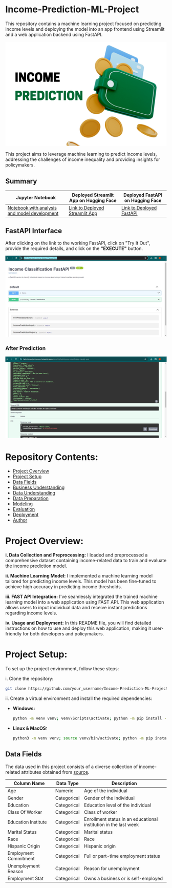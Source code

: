 # Income-Prediction-ML-Project
This repository contains a machine learning project focused on predicting income levels and deploying the model into an app frontend using Streamlit and a web application backend using FastAPI.

<p align="center">
  <img src="/Screenshots/income.png" width="800">
</p>

This project aims to leverage machine learning to predict income levels, addressing the challenges of income inequality and providing insights for policymakers.

## Summary
| Jupyter Notebook | Deployed Streamlit App on Hugging Face | Deployed FastAPI on Hugging Face |
| ----------------- | -------------------------------------- | --------------------------------- |
|[Notebook with analysis and model development](https://github.com/Faith-theAnalyst/Capstone_Project_Income_Prediction_Challenge/blob/main/Code/income.ipynb)| [Link to Deployed Streamlit App](https://huggingface.co/spaces/Faith-theAnalyst/income_prediction_Streamlit_App)| [Link to Deployed FastAPI](https://faith-theanalyst-income-fastapi.hf.space/docs)|


## FastAPI Interface
After clicking on the link to the working FastAPI, click on "Try It Out", provide the required details, and click on the **"EXECUTE"** button.

![App Screenshot](Screenshots/api.jpg)


### After Prediction
![App Screenshot](Screenshots/api_pred.jpg)

# Repository Contents:
- [Project Overview](#project-overview)
- [Project Setup](#project-setup)
- [Data Fields](#data-fields)
- [Business Understanding](#business-understanding)
- [Data Understanding](#data-understanding)
- [Data Preparation](#data-preparation)
- [Modeling](#modeling)
- [Evaluation](#evaluation)
- [Deployment](#deployment)
- [Author](#author)


# Project Overview:
**i. Data Collection and Preprocessing:** I loaded and preprocessed a comprehensive dataset containing income-related data to train and evaluate the income prediction model.

**ii. Machine Learning Model:** I implemented a machine learning model tailored for predicting income levels. This model has been fine-tuned to achieve high accuracy in predicting income thresholds.

**iii. FAST API Integration:** I've seamlessly integrated the trained machine learning model into a web application using FAST API. This web application allows users to input individual data and receive instant predictions regarding income levels.

**iv. Usage and Deployment:** In this README file, you will find detailed instructions on how to use and deploy this web application, making it user-friendly for both developers and policymakers.

# Project Setup:
To set up the project environment, follow these steps:

i. Clone the repository:

```bash 
git clone https://github.com/your_username/Income-Prediction-ML-Project-with-FastAPI-Deployment.git
```

ii. Create a virtual environment and install the required dependencies:

- **Windows:**
  ```bash
  python -m venv venv; venv\Scripts\activate; python -m pip install -q --upgrade pip; python -m pip install -qr requirements.txt
  ```

- **Linux & MacOS:**
  ```bash
  python3 -m venv venv; source venv/bin/activate; python -m pip install -q --upgrade pip; python -m pip install -qr requirements.txt  
  ```

## Data Fields
The data used in this project consists of a diverse collection of income-related attributes obtained from [source](your_data_source_link).

| Column Name                | Data Type   | Description                                      |
|----------------------------|-------------|--------------------------------------------------|
| Age                        | Numeric     | Age of the individual                            |
| Gender                     | Categorical | Gender of the individual                        |
| Education                  | Categorical | Education level of the individual               |
| Class Of Worker            | Categorical | Class of worker                                 |
| Education Institute        | Categorical | Enrollment status in an educational institution in the last week  |
| Marital Status             | Categorical | Marital status                                  |
| Race                       | Categorical | Race                                            |
| Hispanic Origin            | Categorical | Hispanic origin                                 |
| Employment Commitment      | Categorical | Full or part-time employment status             |
| Unemployment Reason        | Categorical | Reason for unemployment                         |
| Employment Stat            | Categorical | Owns a business or is self-employed             |

